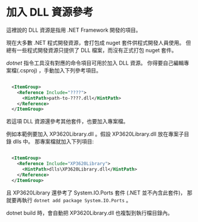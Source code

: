 # 加入 DLL 資源參考

這裡說的 DLL 資源是指用 .NET Framework 開發的項目。

現在大多數 .NET 程式開發資源，會打包成 nuget 套件供程式開發人員使用。
但總有一些程式開發資源只提供了 DLL 檔案，而沒有正式打包 nuget 套件。

*dotnet* 指令工具沒有對應的命令項目可用於加入 DLL 資源。
你得要自己編輯專案檔(.csproj) ，手動加入下列參考項目。

```xml

  <ItemGroup>
    <Reference Include="????">
      <HintPath>path-to-????.dll</HintPath>
    </Reference>
  </ItemGroup>

```

若這項 DLL 資源還參考其他套件，也要加入專案檔。

例如本範例要加入 XP3620Library.dll 。假設 XP3620Library.dll 放在專案子目錄 dlls 中。
那專案檔就加入下列項目:

```xml

  <ItemGroup>
    <Reference Include="XP3620Library">
      <HintPath>dlls\XP3620Library.dll</HintPath>
    </Reference>
  </ItemGroup>

```

且 XP3620Library 還參考了 System.IO.Ports 套件 (.NET 並不內含此套件)，
那就要再執行 `dotnet add package System.IO.Ports` 。

dotnet build 時，會自動把 XP3620Library.dll 也複製到執行檔目錄內。
